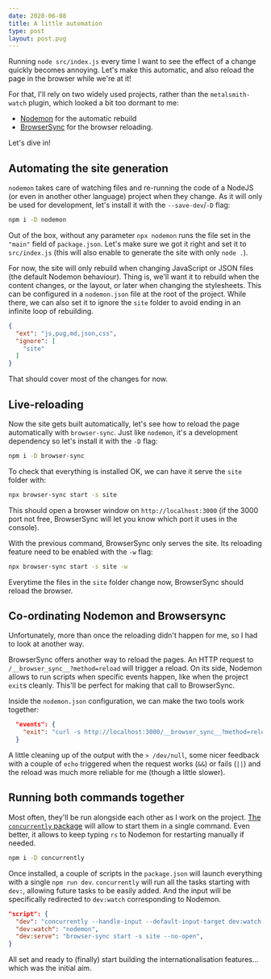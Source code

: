 ```yaml
---
date: 2020-06-08
title: A little automation
type: post
layout: post.pug
---
```

Running `node src/index.js` every time I want to see the effect of a change quickly becomes annoying. Let's make this automatic, and also reload the page in the browser while we're at it!

For that, I'll rely on two widely used projects, rather than the `metalsmith-watch` plugin, which looked a bit too dormant to me:

- [Nodemon](https://nodemon.io) for the automatic rebuild
- [BrowserSync](https://browsersync.io) for the browser reloading.

Let's dive in!

Automating the site generation
---

`nodemon` takes care of watching files and re-running the code of a NodeJS (or even in another other language) project when they change. As it will only be used for development, let's install it with the `--save-dev`/`-D` flag:

```sh
npm i -D nodemon
```

Out of the box, without any parameter `npx nodemon` runs the file set in the `"main"` field of `package.json`. Let's make sure we got it right and set it to `src/index.js` (this will also enable to generate the site with only `node .`).

For now, the site will only rebuild when changing JavaScript or JSON files (the default Nodemon behaviour). Thing is, we'll want it to rebuild when the content changes, or the layout, or later when changing the stylesheets. This can be configured in a `nodemon.json` file at the root of the project. While there, we can also set it to ignore the `site` folder to avoid ending in an infinite loop of rebuilding.

```json
{
  "ext": "js,pug,md,json,css",
  "ignore": [
    "site"
  ]
}
```

That should cover most of the changes for now.

Live-reloading
---

Now the site gets built automatically, let's see how to reload the page automatically with `browser-sync`. Just like `nodemon`, it's a development dependency so let's install it with the `-D` flag:

```sh
npm i -D browser-sync
```

To check that everything is installed OK, we can have it serve the `site` folder with:

```sh
npx browser-sync start -s site
```

This should open a browser window on `http://localhost:3000` (if the 3000 port not free, BrowserSync will let you know which port it uses in the console).

With the previous command, BrowserSync only serves the site. Its reloading feature need to be enabled with the `-w` flag:

```sh
npx browser-sync start -s site -w
```

Everytime the files in the `site` folder change now, BrowserSync should reload the browser. 

Co-ordinating Nodemon and Browsersync
---

Unfortunately, more than once the reloading didn't happen for me, so I had to look at another way.

BrowserSync offers another way to reload the pages. An HTTP request to `/__browser_sync__?method=reload` will trigger a reload. On its side, Nodemon allows to run scripts when specific events happen, like when the project `exit`s cleanly. This'll be perfect for making that call to BrowserSync.

Inside the `nodemon.json` configuration, we can make the two tools work together:

```json
  "events": {
    "exit": "curl -s http://localhost:3000/__browser_sync__?method=reload > /dev/null && echo 'Restarted browser-sync' || echo 'Failed to restart broswer-sync'"
  }
```

A little cleaning up of the output with the `> /dev/null`, some nicer feedback with a couple of `echo` triggered when the request works (`&&`) or fails (`||`) and the reload was much more reliable for me (though a little slower).

Running both commands together
---

Most often, they'll be run alongside each other as I work on the project. [The `concurrently` package](https://www.npmjs.com/package/concurrently) will allow to start them in a single command. Even better, it allows to keep typing `rs` to Nodemon for restarting manually if needed.

```sh
npm i -D concurrently
```

Once installed, a couple of scripts in the `package.json` will launch everything with a single `npm run dev`. `concurrently` will run all the tasks starting with `dev:`, allowing future tasks to be easily added. And the input will be specifically redirected to `dev:watch` corresponding to Nodemon.

```json
"script": {
  "dev": "concurrently --handle-input --default-input-target dev:watch 'npm:dev:*'",
  "dev:watch": "nodemon",
  "dev:serve": "browser-sync start -s site --no-open",
}
```

All set and ready to (finally) start building the internationalisation features... which was the initial aim.
